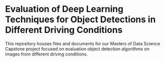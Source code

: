# Evaluation of Deep Learning Techniques for Object Detections in Different Driving Conditions

This repository houses files and documents for our Masters of Data Science Capstone project focused on evaluation object detection algorithms on images from different driving conditions.
